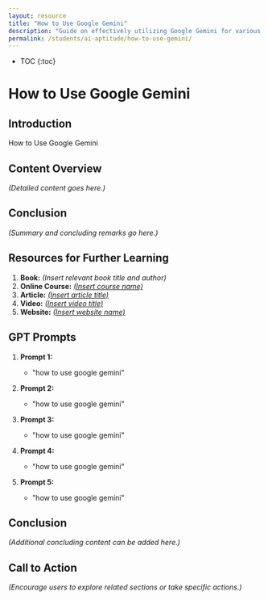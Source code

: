 ```yaml
---
layout: resource
title: "How to Use Google Gemini"
description: "Guide on effectively utilizing Google Gemini for various educational and creative tasks."
permalink: /students/ai-aptitude/how-to-use-gemini/
---
```

* TOC
{:toc}


# How to Use Google Gemini

## Introduction
How to Use Google Gemini

## Content Overview
*(Detailed content goes here.)*

## Conclusion
*(Summary and concluding remarks go here.)*

## Resources for Further Learning

1. **Book:** *(Insert relevant book title and author)*
2. **Online Course:** [*(Insert course name)*](#)
3. **Article:** [*(Insert article title)*](#)
4. **Video:** [*(Insert video title)*](#)
5. **Website:** [*(Insert website name)*](#)

## GPT Prompts

1. **Prompt 1:**
   - "how to use google gemini"

2. **Prompt 2:**
   - "how to use google gemini"

3. **Prompt 3:**
   - "how to use google gemini"

4. **Prompt 4:**
   - "how to use google gemini"

5. **Prompt 5:**
   - "how to use google gemini"

## Conclusion
*(Additional concluding content can be added here.)*

## Call to Action
*(Encourage users to explore related sections or take specific actions.)*
